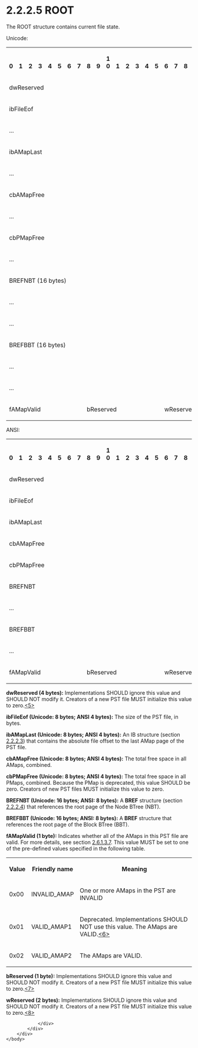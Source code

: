 <html dir="LTR" xmlns:mshelp="http://msdn.microsoft.com/mshelp" xmlns:ddue="http://ddue.schemas.microsoft.com/authoring/2003/5" xmlns:xlink="http://www.w3.org/1999/xlink" xmlns:tool="http://www.microsoft.com/tooltip">
    <head>
        <meta http-equiv="Content-Type" content="text/html; CHARSET=utf-8"></meta>
        <meta name="save" content="history"></meta>
        <title>2.2.2.5 ROOT</title>
        <xml>
            <mshelp:toctitle title="2.2.2.5 ROOT"></mshelp:toctitle>
            <mshelp:rltitle title="[MS-PST]: ROOT"></mshelp:rltitle>
            <mshelp:keyword index="A" term="32ce8c94-4757-46c8-a169-3fd21abee584"></mshelp:keyword>
            <mshelp:attr name="DCSext.ContentType" value="open specification"></mshelp:attr>
            <mshelp:attr name="AssetID" value="32ce8c94-4757-46c8-a169-3fd21abee584"></mshelp:attr>
            <mshelp:attr name="TopicType" value="kbRef"></mshelp:attr>
            <mshelp:attr name="DCSext.Title" value="[MS-PST]: ROOT" />
        </xml>
    </head>
    <body>
        <div id="header">
            <h1 class="heading">2.2.2.5 ROOT</h1>
        </div>
        <div id="mainSection">
            <div id="mainBody">
                <div id="allHistory" class="saveHistory"></div>
                <div id="sectionSection0" class="section" name="collapseableSection">
                    

<p>The ROOT structure contains current file state.</p>

<p>Unicode:</p>

<table>
 <tr>
  <th><p><br>0</p></th>
  <th><p><br>1</p></th>
  <th><p><br>2</p></th>
  <th><p><br>3</p></th>
  <th><p><br>4</p></th>
  <th><p><br>5</p></th>
  <th><p><br>6</p></th>
  <th><p><br>7</p></th>
  <th><p><br>8</p></th>
  <th><p><br>9</p></th>
  <th><p>1<br>0</p></th>
  <th><p><br>1</p></th>
  <th><p><br>2</p></th>
  <th><p><br>3</p></th>
  <th><p><br>4</p></th>
  <th><p><br>5</p></th>
  <th><p><br>6</p></th>
  <th><p><br>7</p></th>
  <th><p><br>8</p></th>
  <th><p><br>9</p></th>
  <th><p>2<br>0</p></th>
  <th><p><br>1</p></th>
  <th><p><br>2</p></th>
  <th><p><br>3</p></th>
  <th><p><br>4</p></th>
  <th><p><br>5</p></th>
  <th><p><br>6</p></th>
  <th><p><br>7</p></th>
  <th><p><br>8</p></th>
  <th><p><br>9</p></th>
  <th><p>3<br>0</p></th>
  <th><p><br>1</p></th>
 </tr>
 <tr>
  <td colspan="32">
  <p>dwReserved</p>
  </td>
 </tr>
 <tr>
  <td colspan="32">
  <p>ibFileEof</p>
  </td>
 </tr>
 <tr>
  <td colspan="32">
  <p>...</p>
  </td>
 </tr>
 <tr>
  <td colspan="32">
  <p>ibAMapLast</p>
  </td>
 </tr>
 <tr>
  <td colspan="32">
  <p>...</p>
  </td>
 </tr>
 <tr>
  <td colspan="32">
  <p>cbAMapFree</p>
  </td>
 </tr>
 <tr>
  <td colspan="32">
  <p>...</p>
  </td>
 </tr>
 <tr>
  <td colspan="32">
  <p>cbPMapFree</p>
  </td>
 </tr>
 <tr>
  <td colspan="32">
  <p>...</p>
  </td>
 </tr>
 <tr>
  <td colspan="32">
  <p>BREFNBT
  (16 bytes)</p>
  </td>
 </tr>
 <tr>
  <td colspan="32">
  <p>...</p>
  </td>
 </tr>
 <tr>
  <td colspan="32">
  <p>...</p>
  </td>
 </tr>
 <tr>
  <td colspan="32">
  <p>BREFBBT
  (16 bytes)</p>
  </td>
 </tr>
 <tr>
  <td colspan="32">
  <p>...</p>
  </td>
 </tr>
 <tr>
  <td colspan="32">
  <p>...</p>
  </td>
 </tr>
 <tr>
  <td colspan="8">
  <p>fAMapValid</p>
  </td>
  <td colspan="8">
  <p>bReserved</p>
  </td>
  <td colspan="16">
  <p>wReserved</p>
  </td>
 </tr>
</table>

<p>ANSI:</p>

<table>
 <tr>
  <th><p><br>0</p></th>
  <th><p><br>1</p></th>
  <th><p><br>2</p></th>
  <th><p><br>3</p></th>
  <th><p><br>4</p></th>
  <th><p><br>5</p></th>
  <th><p><br>6</p></th>
  <th><p><br>7</p></th>
  <th><p><br>8</p></th>
  <th><p><br>9</p></th>
  <th><p>1<br>0</p></th>
  <th><p><br>1</p></th>
  <th><p><br>2</p></th>
  <th><p><br>3</p></th>
  <th><p><br>4</p></th>
  <th><p><br>5</p></th>
  <th><p><br>6</p></th>
  <th><p><br>7</p></th>
  <th><p><br>8</p></th>
  <th><p><br>9</p></th>
  <th><p>2<br>0</p></th>
  <th><p><br>1</p></th>
  <th><p><br>2</p></th>
  <th><p><br>3</p></th>
  <th><p><br>4</p></th>
  <th><p><br>5</p></th>
  <th><p><br>6</p></th>
  <th><p><br>7</p></th>
  <th><p><br>8</p></th>
  <th><p><br>9</p></th>
  <th><p>3<br>0</p></th>
  <th><p><br>1</p></th>
 </tr>
 <tr>
  <td colspan="32">
  <p>dwReserved</p>
  </td>
 </tr>
 <tr>
  <td colspan="32">
  <p>ibFileEof</p>
  </td>
 </tr>
 <tr>
  <td colspan="32">
  <p>ibAMapLast</p>
  </td>
 </tr>
 <tr>
  <td colspan="32">
  <p>cbAMapFree</p>
  </td>
 </tr>
 <tr>
  <td colspan="32">
  <p>cbPMapFree</p>
  </td>
 </tr>
 <tr>
  <td colspan="32">
  <p>BREFNBT</p>
  </td>
 </tr>
 <tr>
  <td colspan="32">
  <p>...</p>
  </td>
 </tr>
 <tr>
  <td colspan="32">
  <p>BREFBBT</p>
  </td>
 </tr>
 <tr>
  <td colspan="32">
  <p>...</p>
  </td>
 </tr>
 <tr>
  <td colspan="8">
  <p>fAMapValid</p>
  </td>
  <td colspan="8">
  <p>bReserved</p>
  </td>
  <td colspan="16">
  <p>wReserved</p>
  </td>
 </tr>
</table>

<p><b>dwReserved (4 bytes):</b> Implementations SHOULD
ignore this value and SHOULD NOT modify it. Creators of a new PST file MUST
initialize this value to zero.<a id="Appendix_A_Target_5"></a><a href="f040f8b2-f023-4ed9-94fd-de487da83ed5.htm#Appendix_A_5" aria-label="Product behavior note 5">&lt;5&gt;</a></p>

<p><b>ibFileEof (Unicode: 8 bytes; ANSI 4 bytes):</b>
The size of the PST file, in bytes.</p>

<p><b>ibAMapLast (Unicode: 8 bytes; ANSI 4 bytes):</b>
An IB structure (section <a href="7d53d413-b492-4483-b624-4e2fa2a08cf3.htm">2.2.2.3</a>)
that contains the absolute file offset to the last AMap page of the PST file.</p>

<p><b>cbAMapFree (Unicode: 8 bytes; ANSI 4 bytes):</b>
The total free space in all AMaps, combined.</p>

<p><b>cbPMapFree (Unicode: 8 bytes; ANSI 4 bytes):</b>
The total free space in all PMaps, combined. Because the PMap is deprecated,
this value SHOULD be zero. Creators of new PST files MUST initialize this value
to zero.</p>

<p><b>BREFNBT (Unicode: 16 bytes; ANSI: 8 bytes):</b> A <b>BREF</b>
structure (section <a href="844a5ebf-488a-45fd-8fce-92a84d8e24a3.htm">2.2.2.4</a>)
that references the root page of the Node BTree (NBT).</p>

<p><b>BREFBBT (Unicode: 16 bytes; ANSI: 8 bytes):</b> A <b>BREF</b>
structure that references the root page of the Block BTree (BBT).</p>

<p><b>fAMapValid (1 byte):</b> Indicates whether all of
the AMaps in this PST file are valid. For more details, see section <a href="d9bcc1fd-c66a-41b3-b6d7-ed09d2a25ced.htm">2.6.1.3.7</a>. This value MUST
be set to one of the pre-defined values specified in the following table.</p>

<table>
 <tr>
  <th>
  <p><b>Value</b></p>
  </th>
  <th>
  <p><b>Friendly name</b></p>
  </th>
  <th>
  <p><b>Meaning</b></p>
  </th>
 </tr>
 <tr>
  <td>
  <p>0x00</p>
  </td>
  <td>
  <p>INVALID_AMAP</p>
  </td>
  <td>
  <p>One or more AMaps in the PST are
  INVALID</p>
  </td>
 </tr>
 <tr>
  <td>
  <p>0x01</p>
  </td>
  <td>
  <p>VALID_AMAP1</p>
  </td>
  <td>
  <p>Deprecated. Implementations SHOULD NOT
  use this value. The AMaps are VALID.<a id="Appendix_A_Target_6"></a><a href="f040f8b2-f023-4ed9-94fd-de487da83ed5.htm#Appendix_A_6" aria-label="Product behavior note 6">&lt;6&gt;</a></p>
  </td>
 </tr>
 <tr>
  <td>
  <p>0x02</p>
  </td>
  <td>
  <p>VALID_AMAP2</p>
  </td>
  <td>
  <p>The AMaps are VALID.</p>
  </td>
 </tr>
</table>

<p><b>bReserved (1 byte):</b> Implementations SHOULD
ignore this value and SHOULD NOT modify it. Creators of a new PST file MUST initialize
this value to zero.<a id="Appendix_A_Target_7"></a><a href="f040f8b2-f023-4ed9-94fd-de487da83ed5.htm#Appendix_A_7" aria-label="Product behavior note 7">&lt;7&gt;</a></p>

<p><b>wReserved (2 bytes):</b> Implementations SHOULD
ignore this value and SHOULD NOT modify it. Creators of a new PST file MUST
initialize this value to zero.<a id="Appendix_A_Target_8"></a><a href="f040f8b2-f023-4ed9-94fd-de487da83ed5.htm#Appendix_A_8" aria-label="Product behavior note 8">&lt;8&gt;</a></p>


                </div>
            </div>
        </div>
    </body>
</html>